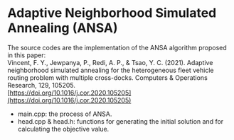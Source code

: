 # Adaptive Neighborhood Simulated Annealing (ANSA)
The source codes are the implementation of the ANSA algorithm proposed in this paper:  
Vincent, F. Y., Jewpanya, P., Redi, A. P., & Tsao, Y. C. (2021). Adaptive
neighborhood simulated annealing for the heterogeneous fleet vehicle routing problem with
multiple cross-docks. Computers & Operations Research, 129, 105205.  
[https://doi.org/10.1016/j.cor.2020.105205](https://doi.org/10.1016/j.cor.2020.105205)

- main.cpp: the process of ANSA.  
- head.cpp & head.h: functions for generating the initial solution and for calculating the objective value.
